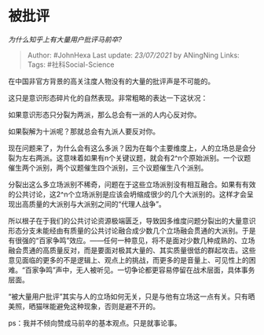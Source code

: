 # 被批评
*为什么知乎上有大量用户批评马前卒?*

> Author: #JohnHexa
Last update: *23/07/2021* by ANingNing
Links:
Tags: #社科Social-Science 

 
在中国非官方背景的高关注度人物没有的大量的批评声是不可能的。

这只是意识形态碎片化的自然表现。非常粗略的表达一下这状况：

如果意识形态只分裂为两派，那么总会有一派的人内心反对你。

如果裂解为十派呢？那就总会有九派人要反对你。

现在问题来了，为什么会有这么多派？因为在每个主要维度上，人的立场总是会分裂为左右两派。这意味着如果有n个关键议题，就会有2^n个原始派别。一个议题催生两个派别，两个议题催生四个派别，三个议题催生八个派别。

分裂出这么多立场派别不稀奇，问题在于这些立场派别没有相互融合。如果有有效的公共讨论，这2^n个立场派别是应该会坍缩成很少的几个大派别的。这样才会呈现出高质量的大派别与大派别之间的“代理人战争”。

所以根子在于我们的公共讨论资源极端匮乏，导致因多维度问题分裂出的大量意识形态分支未能经由有质量的公共讨论融合成少数几个立场融会贯通的大派别。于是有很强的“百家争鸣”效应。——任何一种意见，将不是面对少数几种成熟的、立场融会贯通的高质量反对，而是要面对极其大量的、其实质量很低的群起攻击。这些意见面临的更多的不是逻辑上、观点上的挑战，而更多的是音量上、可见性上的困难。“百家争鸣”声中，无人被听见。一切争论都更容易停留在战术层面，具体事务层面。

“被大量用户批评”其实与人的立场如何无关，只是与他有立场这一点有关。只有晒美照，晒猫咪能避免这种现象，否则是避不开的。

  


ps：我并不倾向赞成马前卒的基本观点。只是就事论事。



